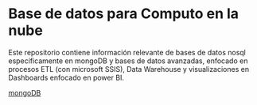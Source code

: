# Base de datos para Computo en la nube

Este repositorio contiene información relevante de bases de datos nosql específicamente en mongoDB y bases de datos avanzadas, enfocado en procesos ETL (con microsoft SSIS), Data Warehouse y visualizaciones en Dashboards enfocado en power BI.

[mongoDB](./img/mongodb.png)